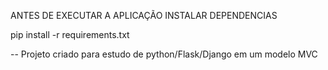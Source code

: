 ANTES DE EXECUTAR A APLICAÇÃO INSTALAR DEPENDENCIAS

pip install -r requirements.txt

-- Projeto criado para estudo de python/Flask/Django em um modelo MVC 
